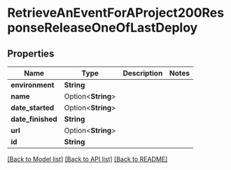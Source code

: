 # RetrieveAnEventForAProject200ResponseReleaseOneOfLastDeploy

## Properties

Name | Type | Description | Notes
------------ | ------------- | ------------- | -------------
**environment** | **String** |  | 
**name** | Option<**String**> |  | 
**date_started** | Option<**String**> |  | 
**date_finished** | **String** |  | 
**url** | Option<**String**> |  | 
**id** | **String** |  | 

[[Back to Model list]](../README.md#documentation-for-models) [[Back to API list]](../README.md#documentation-for-api-endpoints) [[Back to README]](../README.md)


